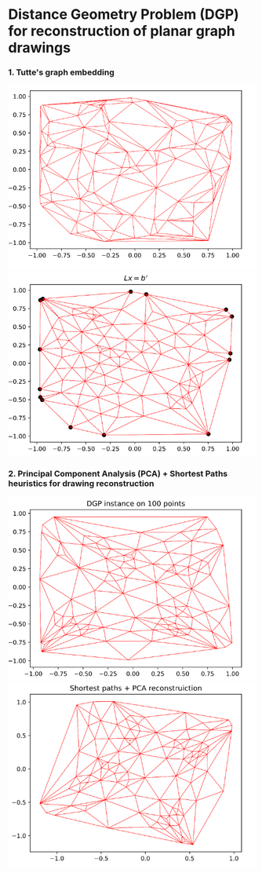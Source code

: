 # Distance Geometry Problem (DGP) for reconstruction of planar graph drawings   

### 1. Tutte's graph embedding
!["Innput planar graph"](https://github.com/Nikita-Dudorov/DGP_planar_graph/blob/main/images/trian100.png)
![Tutte embdedding](https://github.com/Nikita-Dudorov/DGP_planar_graph/blob/main/images/tutte100.png)

### 2. Principal Component Analysis (PCA) + Shortest Paths heuristics for drawing reconstruction
![](https://github.com/Nikita-Dudorov/DGP_planar_graph/blob/main/images/Instance100.png)
![](https://github.com/Nikita-Dudorov/DGP_planar_graph/blob/main/images/FW_PCA100.png)
